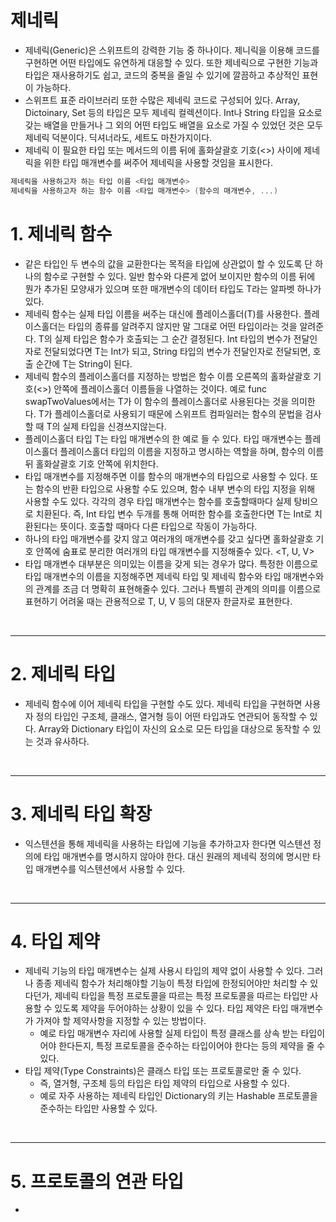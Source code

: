 # 제네릭
- 제네릭(Generic)은 스위프트의 강력한 기능 중 하나이다. 제니릭을 이용해 코드를 구현하면 어떤 타입에도 유연하게 대응할 수 있다. 또한 제네릭으로 구현한 기능과 타입은 재사용하기도 쉽고, 코드의 중복을 줄일 수 있기에 깔끔하고 추상적인 표현이 가능하다. 
- 스위프트 표준 라이브러리 또한 수많은 제네릭 코드로 구성되어 있다. Array, Dictoinary, Set 등의 타입은 모두 제네릭 컬렉션이다. Int나 String 타입을 요소로 갖는 배열을 만들거나 그 외의 어떤 타입도 배열을 요소로 가질 수 있었던 것은 모두 제네릭 덕분이다. 딕셔너라도, 세트도 마찬가지이다.
- 제네릭 이 필요한 타입 또는 메서드의 이름 뒤에 홀화살괄호 기호(<>) 사이에 제네릭을 위한 타입 매개변수를 써주어 제네릭을 사용할 것임을 표시한다.
``` swift
제네릭을 사용하고자 하는 타입 이름 <타입 매개변수>
제네릭을 사용하고자 하는 함수 이름 <타입 매개변수> (함수의 매개변수, ...)
```

# 1. 제네릭 함수
- 같은 타입인 두 변수의 값을 교환한다는 목적을 타입에 상관없이 할 수 있도록 단 하나의 함수로 구현할 수 있다. 일반 함수와 다른게 없어 보이지만 함수의 이름 뒤에 뭔가 추가된 모양새가 있으며 또한 매개변수의 데이터 타입도 T라는 알파벳 하나가 있다.
- 제네릭 함수는 실제 타입 이름을 써주는 대신에 플레이스홀더(T)를 사용한다. 플레이스홀더는 타입의 종류를 알려주지 않지만 말 그대로 어떤 타입이라는 것을 알려준다. T의 실제 타입은 함수가 호출되는 그 순간 결정된다. Int 타입의 변수가 전달인자로 전달되었다면 T는 Int가 되고, String 타입의 변수가 전달인자로 전달되면, 호출 순간에 T는 String이 된다.
- 제네릭 함수의 플레이스홀더를 지정하는 방법은 함수 이름 오른쪽의 홀화살괄호 기호(<>) 안쪽에 플레이스홀더 이름들을 나열하는 것이다. 예로 func swapTwoValues<T>에서는 T가 이 함수의 플레이스홀더로 사용된다는 것을 의미한다. T가 플레이스홀더로 사용되기 때문에 스위프트 컴파일러는 함수의 문법을 검사할 때 T의 실제 타입을 신경쓰지않는다.
- 플레이스홀더 타입 T는 타입 매개변수의 한 예로 들 수 있다. 타입 매개변수는 플레이스홀더 플레이스홀더 타입의 이름을 지정하고 명시하는 역할을 하며, 함수의 이름 뒤 홀화살괄호 기호 안쪽에 위치한다. <T>
- 타입 매개변수를 지정해주면 이를 함수의 매개변수의 타입으로 사용할 수 있다. 또는 함수의 반환 타입으로 사용할 수도 있으며, 함수 내부 변수의 타입 지정을 위해 사용할 수도 있다. 각각의 경우 타입 매개변수는 함수를 호출할때마다 실제 탕비으로 치환된다. 즉, Int 타입 변수 두개를 통해 어떠한 함수를 호출한다면 T는 Int로 치환된다는 뜻이다. 호출할 때마다 다른 타입으로 작동이 가능하다.
- 하나의 타입 매개변수를 갖지 않고 여러개의 매개변수를 갖고 싶다면 홀화살괄호 기호 안쪽에 숨표로 분리한 여러개의 타입 매개변수를 지정해줄수 있다. <T, U, V>
- 타입 매개변수 대부분은 의미있는 이름을 갖게 되는 경우가 많다. 특정한 이름으로 타입 매개변수의 이름을 지정해주면 제네릭 타입 및 제네릭 함수와 타입 매개변수와의 관계를 조금 더 명확히 표현해줄수 있다. 그러나 특별히 관계의 의미를 이름으로 표현하기 어려울 때는 관용적으로 T, U, V 등의 대문자 한글자로 표현한다.

<br/>

----------
# 2. 제네릭 타입
- 제네릭 함수에 이어 제네릭 타입을 구현할 수도 있다. 제네릭 타입을 구현하면 사용자 정의 타입인 구조체, 클래스, 열거형 등이 어떤 타입과도 연관되어 동작할 수 있다. Array와 Dictionary 타입이 자신의 요소로 모든 타입을 대상으로 동작할 수 있는 것과 유사하다.

<br/>

----------
# 3. 제네릭 타입 확장
- 익스텐션을 통해 제네릭을 사용하는 타입에 기능을 추가하고자 한다면 익스텐션 정의에 타입 매개변수를 명시하지 않아야 한다. 대신 원래의 제네릭 정의에 명시만 타입 매개변수를 익스텐션에서 사용할 수 있다. 

<br/>

----------
# 4. 타입 제약
- 제네릭 기능의 타입 매개변수는 실제 사용시 타입의 제약 없이 사용할 수 있다. 그러나 종종 제네릭 함수가 처리해야할 기능이 특정 타입에 한정되어야만 처리할 수 있다던가, 제네릭 타입을 특정 프로토콜을 따르는 특정 프로토콜을 따르는 타입만 사용할 수 있도록 제약을 두어야하는 상황이 있을 수 있다. 타입 제약은 타입 매개변수가 가져야 할 제약사항을 지정할 수 있는 방법이다. 
  - 예로 타입 매개변수 자리에 사용할 실제 타입이 특정 클래스를 상속 받는 타입이어야 한다든지, 특정 프로토콜을 준수하는 타입이어야 한다는 등의 제약을 줄 수 있다.
- 타입 제약(Type Constraints)은 클래스 타입 또는 프로토콜로만 줄 수 있다.
  - 즉, 열거형, 구조체 등의 타입은 타입 제약의 타입으로 사용할 수 있다. 
  - 예로 자주 사용하는 제네릭 타입인 Dictionary의 키는 Hashable 프로토콜을 준수하는 타입만 사용할 수 있다. 

<br/>

----------
# 5. 프로토콜의 연관 타입
- 
